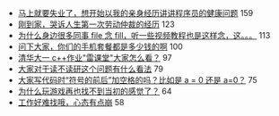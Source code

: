 - [马上就要失业了，想开始以我的亲身经历讲讲程序员的健康问题](https://www.v2ex.com/t/664496) 159
- [刚到家，哭诉人生第一次劳动仲裁的经历](https://www.v2ex.com/t/664622) 123
- [为什么身边很多同事 file 念 fill，听一些视频教程也是这样念，这。。。](https://www.v2ex.com/t/664718) 113
- [问下大家，你们的手机套餐都是多少钱的啊](https://www.v2ex.com/t/664620) 100
- [清华大一 c++作业"雷课堂"大家怎么看？](https://www.v2ex.com/t/664666) 97
- [大家对于读不读研这个问题有什么看法](https://www.v2ex.com/t/664499) 79
- [大家写代码时“符号的前后”加空格的吗？比如是 a = 0 还是 a=0？](https://www.v2ex.com/t/664564) 75
- [为什么玩游戏再也找不到当初的感觉了？](https://www.v2ex.com/t/664616) 64
- [工作好难找哦，心态有点崩](https://www.v2ex.com/t/664679) 58